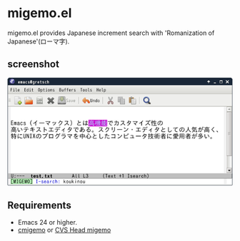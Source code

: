 # migemo.el

migemo.el provides Japanese increment search with 'Romanization of Japanese'(ローマ字).


## screenshot

![migemo-screenshot](images/migemo.png)


## Requirements

* Emacs 24 or higher.
* [cmigemo](https://github.com/koron/cmigemo) or [CVS Head migemo](http://0xcc.net/migemo/)
